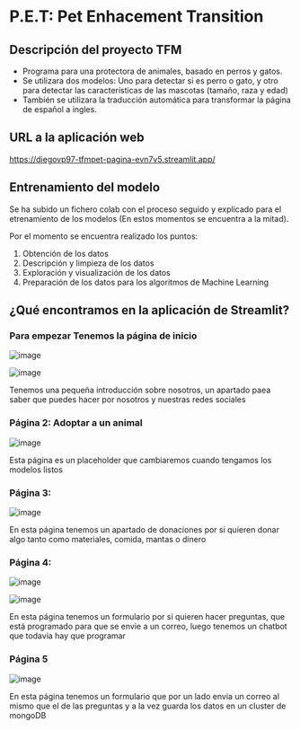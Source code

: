 # P.E.T: Pet Enhacement Transition
## Descripción del proyecto TFM

* Programa para una protectora de animales, basado en perros y gatos.
* Se utilizara dos modelos: Uno para detectar si es perro o gato, y otro para detectar las características de las mascotas (tamaño, raza y edad)
* También se utilizara la traducción automática para transformar la página de español a ingles.

## URL a la aplicación web
https://diegovp97-tfmpet-pagina-evn7v5.streamlit.app/

## Entrenamiento del modelo
Se ha subido un fichero colab con el proceso seguido y explicado para el etrenamiento de los modelos (En estos momentos se encuentra a la mitad).

Por el momento se encuentra realizado los puntos:
1. Obtención de los datos
2. Descripción y limpieza de los datos
3. Exploración y visualización de los datos
4. Preparación de los datos para los algoritmos de Machine Learning

## ¿Qué encontramos en la aplicación de Streamlit?

### Para empezar Tenemos la página de inicio

![image](https://user-images.githubusercontent.com/122355831/220755722-ce771e0b-37c5-4ef9-a72a-4019560d81ab.png?s=50)

![image](https://user-images.githubusercontent.com/122355831/220756477-41042d24-12d5-429b-902e-a6dd1fc02c2c.png?=50)

Tenemos una pequeña introducción sobre nosotros, un apartado paea saber que puedes hacer por nosotros y nuestras redes sociales

### Página 2: Adoptar a un animal

![image](https://user-images.githubusercontent.com/122355831/220757584-5cd45cbd-166c-4a8b-87ec-d19bcc511e81.png?=50)

Esta página es un placeholder que cambiaremos cuando tengamos los modelos listos

### Página 3:

![image](https://user-images.githubusercontent.com/122355831/220758208-b51b7bad-6748-4684-9fc3-036089086027.png)

En esta página tenemos un apartado de donaciones por si quieren donar algo tanto como materiales, comida, mantas o dinero

### Página 4:
![image](https://user-images.githubusercontent.com/122355831/220758674-1adf1193-b9f6-4cfd-ad75-142f968ffadb.png?=50)

![image](https://user-images.githubusercontent.com/122355831/220759063-f22367a3-8630-404a-81c7-71c9d7e5a97e.png?=50)


En esta página tenemos un formulario por si quieren hacer preguntas, que está programado para que se envie a un correo, luego tenemos un chatbot que todavia hay que programar

### Página 5

![image](https://user-images.githubusercontent.com/122355831/220759329-959733aa-79a3-49d5-9e5e-eb79368843d7.png?=50)

En esta página tenemos un formulario que por un lado envia un correo al mismo que el de las preguntas y a la vez guarda los datos en un cluster de mongoDB
